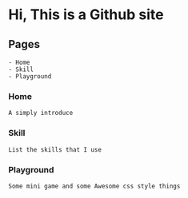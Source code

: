 # Hi, This is a Github site

## Pages
    - Home
    - Skill
    - Playground

### Home
    A simply introduce
### Skill
    List the skills that I use
### Playground
    Some mini game and some Awesome css style things